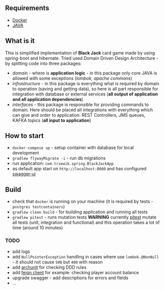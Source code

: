 ## Requirements
* [Docker](https://www.docker.com/get-started)
* [JAVA](https://www.oracle.com/java/technologies/javase-jdk13-downloads.html)

## What is  it
This is simplified implementation of **Black Jack** card game made by using spring-boot and hibernate.
Tried used Domain Driven Design Architecture - by splitting code into three packages:
* *domain* - where is **application logic** - in this package only core JAVA is allowed with some exceptions (*lombok, apache commons*)
* *infrastructure* - in this package is everything what is required by domain to operation (saving and getting data), so
here is all part responsible for integration with database or external services (**all output of application and all application dependencies**)
* *interfaces* - this package is responsible for providing commands to domain. Here should be placed all integrations with
everything which can give and order to application: REST Controllers, JMS queues, KAFKA topics (**all input to application**)

## How to start

* `docker-compose up` - setup container with database for local development
* `gradlew flywayMigrate -i` - run db migrations
* run application: `com.trzewik.spring.BlackJackApp`
* as default app start on `http://localhost:8080` and has configured [swagger-ui](http://localhost:8080/swagger-ui.html)

## Build

* check that `docker` is running on your machine (it is required by tests - `postgres testcontainers`)
* `gradlew clean build` - for building application and running all tests
* `gradlew pitest` - runs mutation tests **WARNING** currently [pitest](https://pitest.org) mutate all tests
(unit, integration and functional) and this operation takes a lot of time (around 10 minutes)


### TODO
* add logs
* add `NullPointerException` handling in cases where use `lombok.@NonNull` - it should not cause `500` but `400` with reason
* add [archunit](https://www.archunit.org) for checking DDD rules
* add [feign client](https://github.com/OpenFeign/feign) for example: checking player account balance
* upgrade swagger - add descriptions for errors and fields
* ...

